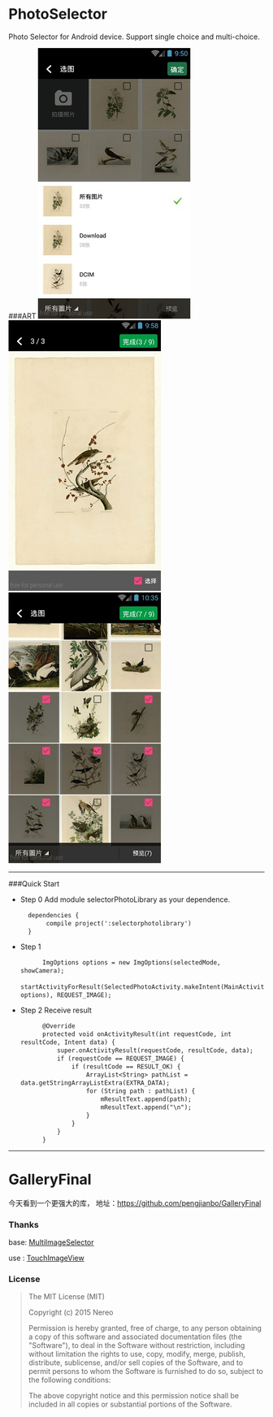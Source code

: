 # PhotoSelector

Photo Selector for Android device. Support single choice and multi-choice.



###ART
![Catalogy1](art/demo1.jpg) ![Preview](art/demo2.jpg) ![Select1](art/demo3.jpg)


-------------------
 



###Quick Start 


* Step 0 Add module selectorPhotoLibrary as your dependence.

	
		dependencies { 
	   		 compile project(':selectorphotolibrary')
		}



* Step 1
  

			ImgOptions options = new ImgOptions(selectedMode, showCamera);
            startActivityForResult(SelectedPhotoActivity.makeIntent(MainActivity.this, options), REQUEST_IMAGE);
	
 

* Step 2
Receive result 

 
		    @Override
            protected void onActivityResult(int requestCode, int resultCode, Intent data) {
                super.onActivityResult(requestCode, resultCode, data);
                if (requestCode == REQUEST_IMAGE) {
                    if (resultCode == RESULT_OK) {
                        ArrayList<String> pathList = data.getStringArrayListExtra(EXTRA_DATA);
                        for (String path : pathList) {
                            mResultText.append(path);
                            mResultText.append("\n");
                        }
                    }
                }
            }

  

 
 
---



# GalleryFinal

今天看到一个更强大的库， 地址：https://github.com/pengjianbo/GalleryFinal

### Thanks

base: [MultiImageSelector](https://github.com/lovetuzitong/MultiImageSelector)

use : [TouchImageView](https://github.com/MikeOrtiz/TouchImageView)

### License

> The MIT License (MIT)
> 
> Copyright (c) 2015 Nereo
> 
> Permission is hereby granted, free of charge, to any person obtaining a copy of this software and associated documentation files (the "Software"), to deal in the Software without restriction, including without limitation the rights to use, copy, modify, merge, publish, distribute, sublicense, and/or sell copies of the Software, and to permit persons to whom the Software is furnished to do so, subject to the following conditions:
> 
> The above copyright notice and this permission notice shall be included in all copies or substantial portions of the Software.  
